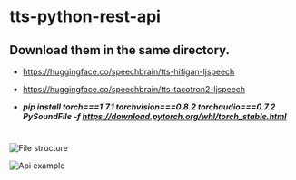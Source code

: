 # tts-python-rest-api

## Download them in the same directory.
- https://huggingface.co/speechbrain/tts-hifigan-ljspeech
- https://huggingface.co/speechbrain/tts-tacotron2-ljspeech


- ***pip install torch===1.7.1 torchvision===0.8.2 torchaudio===0.7.2 PySoundFile -f https://download.pytorch.org/whl/torch_stable.html***





#

![File structure](https://media.discordapp.net/attachments/1025732232255643678/1048115228187041853/image.png)


![Api example](https://media.discordapp.net/attachments/1025732232255643678/1048116113248104478/image.png)

